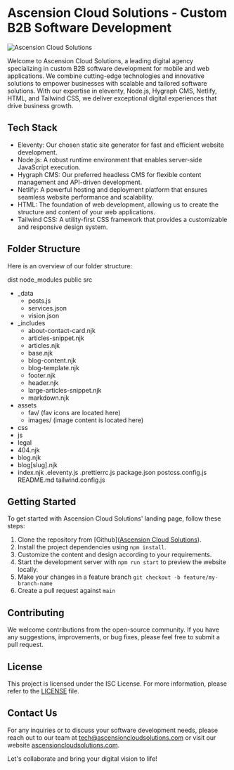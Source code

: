 # Ascension Cloud Solutions - Custom B2B Software Development

![Ascension Cloud Solutions](src/assets/images/logo.png)

Welcome to Ascension Cloud Solutions, a leading digital agency specializing in custom B2B software development for mobile and web applications. We combine cutting-edge technologies and innovative solutions to empower businesses with scalable and tailored software solutions. With our expertise in eleventy, Node.js, Hygraph CMS, Netlify, HTML, and Tailwind CSS, we deliver exceptional digital experiences that drive business growth.

## Tech Stack

- Eleventy: Our chosen static site generator for fast and efficient website development.
- Node.js: A robust runtime environment that enables server-side JavaScript execution.
- Hygraph CMS: Our preferred headless CMS for flexible content management and API-driven development.
- Netlify: A powerful hosting and deployment platform that ensures seamless website performance and scalability.
- HTML: The foundation of web development, allowing us to create the structure and content of your web applications.
- Tailwind CSS: A utility-first CSS framework that provides a customizable and responsive design system.

## Folder Structure

Here is an overview of our folder structure:

dist
node_modules
public
src
* _data
    * posts.js
    * services.json
    * vision.json
* _includes
    * about-contact-card.njk
    * articles-snippet.njk
    * articles.njk
    * base.njk
    * blog-content.njk
    * blog-template.njk
    * footer.njk
    * header.njk
    * large-articles-snippet.njk
    * markdown.njk
* assets
    * fav/ (fav icons are located here)
    * images/ (image content is located here)
* css
* js
* legal
* 404.njk
* blog.njk
* blog[slug].njk
* index.njk
.eleventy.js
.prettierrc.js
package.json
postcss.config.js
README.md
tailwind.config.js


## Getting Started

To get started with Ascension Cloud Solutions' landing page, follow these steps:

1. Clone the repository from [Github]([Ascension Cloud Solutions](https://github.com/tech-ascension/landing_page)).
2. Install the project dependencies using `npm install`.
3. Customize the content and design according to your requirements.
4. Start the development server with `npm run start` to preview the website locally.
5. Make your changes in a feature branch `git checkout -b feature/my-branch-name`
6. Create a pull request against `main`

## Contributing

We welcome contributions from the open-source community. If you have any suggestions, improvements, or bug fixes, please feel free to submit a pull request.

## License

This project is licensed under the ISC License. For more information, please refer to the [LICENSE](LICENSE) file.

## Contact Us

For any inquiries or to discuss your software development needs, please reach out to our team at [tech@ascensioncloudsolutions.com](mailto:tech@ascensioncloudsolutions.com) or visit our website [ascensioncloudsolutions.com](https://www.ascensioncloudsolutions.com).

Let's collaborate and bring your digital vision to life!
